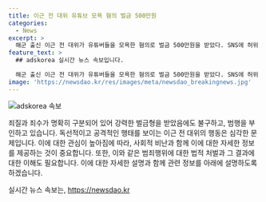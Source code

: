 ```yaml
---
title: 이근 전 대위 유튜브 모욕 혐의 벌금 500만원
categories:
  - News
excerpt: >
  해군 출신 이근 전 대위가 유튜버들을 모욕한 혐의로 벌금 500만원을 받았다. SNS에 허위 사실을 올려 명예를 훼손한 것으로 판결받았으며, 해당 유튜버와 적대적인 관계를 갖고 있었다는 점이 비방 목적을 입증했다. 이 전 대위는 우크라이나 참전 여권법 위반과 뺑소니, 미성년자 스토킹 등으로도 재판을 받고 있다. 이에 대해 사회적인 관심이 집중되고 있다.
feature_text: >
  ## adskorea 실시간 뉴스 속보입니다.

  해군 출신 이근 전 대위가 유튜버들을 모욕한 혐의로 벌금 500만원을 받았다. SNS에 허위 사실을 올려 명예를 훼손한 것으로 판결받았으며, 해당 유튜버와 적대적인 관계를 갖고 있었다는 점이 비방 목적을 입증했다. 이 전 대위는 우크라이나 참전 여권법 위반과 뺑소니, 미성년자 스토킹 등으로도 재판을 받고 있다. 이에 대해 사회적인 관심이 집중되고 있다.
image: 'https://newsdao.kr/res/images/meta/newsdao_breakingnews.jpg'
---
```


<p><img src="https://newsdao.kr/res/images/meta/newsdao_breakingnews.jpg" alt="adskorea 속보" /></p>

<p>죄질과 죄수가 명확히 구분되어 있어 강력한 벌금형을 받았음에도 불구하고, 범행을 부인하고 있습니다. 독선적이고 공격적인 행태를 보이는 이근 전 대위의 행동은 심각한 문제입니다. 이에 대한 관심이 높아짐에 따라, 사회적 비난과 함께 이에 대한 자세한 정보를 제공하는 것이 중요합니다. 또한, 이와 같은 범죄행위에 대한 법적 처벌과 그 결과에 대한 이해도 필요합니다. 이에 대한 자세한 설명과 함께 관련 정보를 아래에 설명하도록 하겠습니다.</p>
실시간 뉴스 속보는, <a href="https://newsdao.kr" rel="dofollow">https://newsdao.kr</a>


